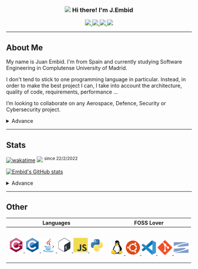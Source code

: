 <div>
    <h3 align="center"><img src="https://media.giphy.com/media/hvRJCLFzcasrR4ia7z/giphy.gif" width="20px"> Hi there! I'm J.Embid</h3>
  
  <p align="center"> 
    <a href="https://t.me/juan_embid" target="_blank"> <img src="https://img.shields.io/badge/-@juan__embid-%23181717?style=flat-square&logo=telegram"> </a> 
    <a href="https://github.com/juan-embid" target="_blank"> <img src="https://img.shields.io/badge/-@juan--embid-%23181717?style=flat-square&logo=github"> </a> 
    <a href="mailto:juan.embid@protonmail.com" target="_blank"> <img src="https://img.shields.io/badge/-@juan.embid-%23181717?style=flat-square&logo=protonmail"> </a> 
    <a href="https://linkedin.com/in/juan-embid-sánchez-365211169" target="_blank"> <img src="https://img.shields.io/badge/-@Juan%20Embid%20Sánchez-%23181717?style=flat-square&logo=linkedin"> </a>
  </p>
</div>

___

## About Me

My name is Juan Embid. I'm from Spain and currently studying Software Engineering in Complutense University of Madrid.

I don't tend to stick to one programming language in particular. Instead, in order to make the best project I can, I take into account the architecture, quality of code, requirements, performance ...

I’m looking to collaborate on any Aerospace, Defence, Security or Cybersecurity project.
  
<details><summary>Advance</summary><br>
    
Fun fact: Visited two supercomputer centers, a nuclear fusion reactor and seen Cherenkov radiation
   
</details>

___

## Stats

[![wakatime](https://wakatime.com/badge/user/488c838b-faea-4515-a9d8-8b287a14e316.svg)](https://wakatime.com/@488c838b-faea-4515-a9d8-8b287a14e316)
[![](https://komarev.com/ghpvc/?username=Juan-Embid&color=ffabb7&style=flat-square)](https://github.com/juan-embid)
<sup>since 22/2/2022</sup>

[![Embid's GitHub stats](https://github-readme-stats.vercel.app/api?username=juan-embid&show_icons=true&theme=github_dark&hide=stars)](https://github.com/juan-embid)

<details><summary>Advance</summary><br>
    
*Note: Private repositories won't show up in the stats*
    
<p><img src="https://github-readme-streak-stats.herokuapp.com/?user=juan-embid&theme=github-dark-blue" alt="Embid's Streaks" /></p>

![Top Langs](https://github-readme-stats.vercel.app/api/top-langs/?username=juan-embid&layout=compact&theme=github_dark)
  
Advanced Github Stats : https://gitstats.me/juan-embid
   
</details>

___

## Other

Languages | FOSS Lover |
| ----------- | ----------- |
|<p align="center"> 
  <a href="https://m.cplusplus.com/reference/" target="_blank"> <img src="https://raw.githubusercontent.com/devicons/devicon/master/icons/cplusplus/cplusplus-original.svg" alt="cplusplus" width="40" height="40"/> </a> <a href="https://en.wikipedia.org/wiki/C_(programming_language)" target="_blank"> <img src="https://github.com/devicons/devicon/blob/master/icons/c/c-original.svg" alt="c" width="40" height="40"/> </a> <a href="https://www.oracle.com/java/" target="_blank"> <img src="https://github.com/devicons/devicon/blob/master/icons/java/java-original.svg" alt="java" width="40" height="40"/> </a> <a href="https://www.gnu.org/software/bash/" target="_blank"> <img src="https://github.com/devicons/devicon/blob/master/icons/bash/bash-original.svg" alt="bash" width="40" height="40"/> </a> <a href="https://www.javascript.com/" target="_blank"> <img src="https://raw.githubusercontent.com/devicons/devicon/1119b9f84c0290e0f0b38982099a2bd027a48bf1/icons/javascript/javascript-original.svg" alt="Javascript" width="40" height="40"/> </a> <a href="https://www.python.org" target="_blank"> <img src="https://raw.githubusercontent.com/devicons/devicon/master/icons/python/python-original.svg" alt="python" width="40" height="40"/> </a> </p> |<p align=""> <a href="https://www.linux.org/" target="_blank"> <img src="https://github.com/devicons/devicon/blob/master/icons/linux/linux-original.svg" alt="linux" width="40" height="40"/> </a> <a href="https://ubuntu.com/" target="_blank"> <img src="https://github.com/devicons/devicon/blob/master/icons/ubuntu/ubuntu-plain.svg" alt="ubuntu" width="40" height="40"/> </a> <a href="https://code.visualstudio.com/" target="_blank"> <img src="https://github.com/devicons/devicon/blob/master/icons/vscode/vscode-original.svg" alt="vscode" width="40" height="40"/> </a> <a href="https://git-scm.com/" target="_blank"> <img src="https://github.com/devicons/devicon/blob/master/icons/git/git-original.svg" alt="git" width="40" height="40"/> </a> <a href="https://subversion.apache.org/" target="_blank"> <img src="https://github.com/devicons/devicon/blob/master/icons/subversion/subversion-original.svg" alt="subversion" width="40" height="40"/> </a> </p> |
